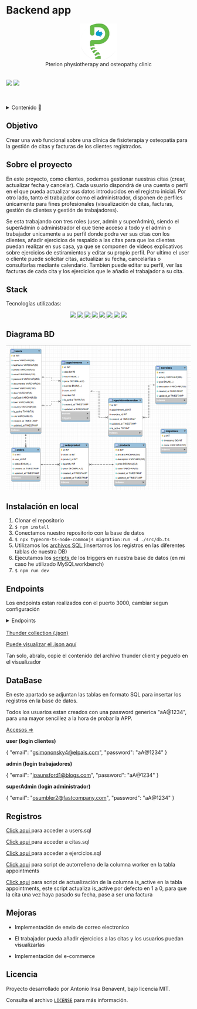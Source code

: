 # Backend app
<div align="center">
  <img src="./src/images/logo_mini.png" alt="imagen-db" width="100" height="100" />
</div>
<div align="center">Pterion physiotherapy and osteopathy clinic</div>
<br></br>
<div>
<a href = "antonioinsa@tutanota.com"><img src="https://img.shields.io/badge/Gmail-C6362C?style=for-the-badge&logo=gmail&logoColor=white" target="_blank"></a>
<a href="https://www.linkedin.com/in/antonioinsa/" target="_blank"><img src="https://img.shields.io/badge/-LinkedIn-%230077B5?style=for-the-badge&logo=linkedin&logoColor=white" target="_blank"></a> 
</p>
</div>
<br></br>
<details>
  <summary>Contenido 📝</summary>
  <ol>
    <li><a href="#objetivo">Objetivo</a></li>
    <li><a href="#sobre-el-proyecto">Sobre el proyecto</a></li>
    <li><a href="#stack">Stack</a></li>
    <li><a href="#diagrama-bd">Diagrama</a></li>
    <li><a href="#instalación-en-local">Instalación</a></li>
    <li><a href="#endpoints">Endpoints</a></li>
    <li><a href="#database">DataBase (accesos y registros)</a></li>
    <a></li>
    <li><a href="#mejoras">Mejoras</a></li>
    <li><a href="#licencia">Licencia</a></li>
    
  </ol>
</details>

## Objetivo
Crear una web funcional sobre una clínica de fisioterapia y osteopatía para la gestión de citas y facturas de los clientes registrados.

## Sobre el proyecto
En este proyecto, como clientes, podemos gestionar nuestras citas (crear, actualizar fecha y cancelar).
Cada usuario dispondrá de una cuenta o perfil en el que pueda actualizar sus datos introducidos en el registro inicial. 
Por otro lado, tanto el trabajador como el administrador, disponen de perfiles únicamente para fines profesionales (visualización de citas, facturas, gestión de clientes y gestión de trabajadores).

Se esta trabajando con tres roles (user, admin y superAdmin), siendo el superAdmin o administrador el que tiene acceso a todo y el admin o trabajador unicamente a su perfil donde podra ver sus citas con los clientes, añadir ejercicios de respaldo a las citas para que los clientes puedan realizar en sus casa, ya que se componen de videos explicativos sobre ejercicios de estiramientos y editar su propio perfil. Por ultimo el user o cliente puede solicitar citas, actualizar su fecha, cancelarlas o consultarlas mediante calendario. Tambien puede editar su perfil, ver las facturas de cada cita y los ejercicios que le añadio el trabajador a su cita.

## Stack
Tecnologías utilizadas:
<div align="center">

<a href="https://www.expressjs.com/">
    <img src= "https://img.shields.io/badge/-Express.js-000"/>
</a>
<a href="https://nodejs.org/es/">
    <img src= "https://img.shields.io/badge/-Node.js-000?&logo=node.js"/>
</a>
<a href="https://www.typescriptlang.org/">
    <img src= "https://img.shields.io/badge/-TypeScript-000?&logo=TypeScript&logoColor=007ACC"/>
</a>
<a href="https://www.postman.com/">
    <img src= "https://img.shields.io/badge/-Postman-000?&logo=Postman"/>
</a>
<a href="https://www.mysql.com/">
    <img src= "https://img.shields.io/badge/-MySQL-000?&logo=mysql&logoColor=FFFFFF"/>
</a>
<a href="https://git-scm.com/">
    <img src= "https://img.shields.io/badge/-Git-000?&logo=git"/>
</a>
<a href="https://www.github.com/">
    <img src= "https://img.shields.io/badge/-GitHub-05122A?style=flat&logo=github"/>
</a>
<a href="https://jwt.io/">
    <img src= "https://img.shields.io/badge/JWT-black?style=for-the-badge&logo=JSON%20web%20tokens"/>
</a>
 </div>


## Diagrama BD
!['imagen-db'](./src/images/DataBase.png)

## Instalación en local
1. Clonar el repositorio
2. ` $ npm install `
3. Conectamos nuestro repositorio con la base de datos 
4. ```$ npx typeorm-ts-node-commonjs migration:run -d ./src/db.ts ```
5. Utilizamos los  <a href="#registros">archivos SQL </a>(insertamos los registros en las diferentes tablas de nuestra DB) 
6. Ejecutamos los <a href="#registros">scripts </a>de los triggers en nuestra base de datos (en mi caso he utilizado MySQLworkbench)
7. ``` $ npm run dev ``` 


## Endpoints
Los endpoints estan realizados con el puerto 3000, cambiar segun configuración
<details>
<summary>Endpoints</summary>


-AUTH

  - Usuarios

    - Registro

            POST http://localhost:3000/register
        body:
        ``` js
            {
            "name": "Medina",
            "lastName": "Delsol Martinez",
            "phone": "689445214",
            "email": "medinas@medina.com",
            "password": "aA@1234",
            "documentId":"19198123A",
            "street": "Miño",
            "door": "158",
            "zipCode": "40100",
            "town": "Alava",
            "country":"España" 
            }
        ```
    - Login

            POST http://localhost:3000/login  
        body:
        ``` js
            {
            "email": "medinas@medina.com",
            "password": "aA@1234"
            }
        ```
    - Cuenta del usuario

            GET http://localhost:3000/account

    - Actualizar datos del perfil

            PUT http://localhost:3000/update
        body:
        ``` js
            {
            "phone": "689445214",
            "email": "medinas@medina.com",
            "password": "aA@1234",
            "street": "Miño",
            "door": "15",
            "zipCode": "46000",
            "town": "Valencia",
            "country":"España" 
            }
        ```
    - Eliminar perfil

            DELETE http://localhost:3000/delete

    - Crear cita

            POST http://localhost:3000/newAppointment
        body:
        ``` js
            {
            "date": "25-12-2024",
            "hour": "09:00",
            "service": "physiotherapy"
            }
        ```
    - Actualizar cita

            PUT http://localhost:3000/updateAppointment
        body:
        ``` js
            {
            "date": "25-11-2024",
            "hour": "09:00",
            "service": "physiotherapy"
            }
        ```
    - Eliminar cita

            DELETE  http://localhost:3000/deleteAppointment/${id} 

    - Todas mis citas

            GET  http://localhost:3000/getAppointments 

    - Todas mis facturas

            GET  http://localhost:3000/myInvoices

    - Actualizar password

            PUT  http://localhost:3000/updatePassword
        body:
        ``` js
            {
            "password":"aA@1234"
            }
        ```

  - TRABAJADORES

    -  Actualizar datos del perfil

            POST http://localhost:3000/worker/profile
        body:
        ``` js
            {
            "phone": "661548996",
            "email": "bradi@bradi.com",
            "street": "Miño",
            "door": "130",
            "password": "aA@1234",
            "zipCode": "46100",
            "town": "Valencia",
            "country": "España"
            }
        ```
    - Citas con los clientes

            GET http://localhost:3000/appointments


  - Administrador

    -  Eliminar usuarios

            DELETE http://localhost:3000/sa/delete/${id} 
        
    - Cambiar el role a los usuarios

            PUT http://localhost:3000/changeRole
        body:
        ``` js
            {
            "id": 3,
            "role": "admin"
            }
        ```

    - Visualizar todas las citas

            GET http://localhost:3000/allAppointments
        
    - Actualizar datos de los trabajadores

            PUT http://localhost:3000/updateWorker
        body:
        ``` js
            {
            "id":7,
            "phone":"773776950",
            "email":"carla@carla.com",
            "street":"Dexter Point",
            "door":8,
            "zipCode":"51079",
            "town":"Lleida",
            "country":"Spain"
            }
        ```

    -  Visualizar solo las citas de fisioterapia (todas)

            GET http://localhost:3000/physiotherapy
        body:
        ``` js
            {
                "date": "2024-11-06T16:20:20.130Z",
                "article": 1,
            }
        ``` 
    -  Visualizar solo las citas de osteopatia (todas)

            GET http://localhost:3000/osteopathy
        body:
        ``` js
            {
                "date": "2024-12-06T16:20:20.130Z"
            }
        ```
     ...
</details>
<br>
<a href="./src/DataBase/http/thunder-collection_Clinic.json">Thunder collection (.json)</a>

<br>

<a href="https://jsonviewer.stack.hu/">Puede visualizar el .json aquí</a>

<p>Tan solo, abralo, copie el contenido del archivo thunder client y peguelo en el visualizador</p>

## DataBase
En este apartado se adjuntan las tablas en formato SQL para  insertar los registros en la base de datos.

Todos los usuarios estan creados con una password generica "aA@1234", para una mayor sencillez a la hora de probar la APP.

<u>Accesos =></u>

**user (login clientes)**

{
  "email": "gsimononsky4@elpais.com",
  "password": "aA@1234"
}

**admin (login trabajadores)**

{
  "email": "jpaunsford1@blogs.com",
  "password": "aA@1234"
}

**superAdmin (login administrador)**

{
  "email": "osumbler2@fastcompany.com",
  "password": "aA@1234"
}

## Registros
<div>
<p><a href="./src/DataBase/users.sql">Click aqui </a>para acceder a users.sql</p>
<p><a href="./src/DataBase/appointments.sql">Click aqui </a>para acceder a citas.sql</p>
<p><a href="./src/DataBase/exercises.sql">Click aqui </a>para acceder a ejercicios.sql</p>
<p><a href="./src/DataBase/script Trigger autoFill admin in appointments table.sql">Click aqui</a> para script de autorrelleno de la columna worker en la tabla appointments</p>
<p><a href="./src/DataBase/script Trigger change is_active when update  in appointments table.sql">Click aqui</a> para script de actualización de la columna is_active en la tabla appointments, este script actualiza is_active por defecto en 1 a 0, para que la cita una vez haya pasado su fecha, pase a ser una factura</p>
</div>


## Mejoras

- Implementación de envio de correo electronico

- El trabajador pueda añadir ejercicios a las citas y los usuarios puedan visualizarlas

- Implementación del e-commerce 

## Licencia
Proyecto desarrollado por Antonio Insa Benavent, bajo licencia MIT.

Consulta el archivo <a href="./LICENSE">`LICENSE`</a> para más información.
